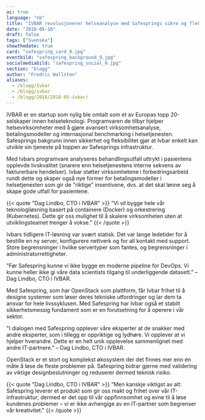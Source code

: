 ```yaml
---
ai: true
language: "nb"
title: "IVBAR revolusjonerer helseanalyse med Safesprings sikre og fleksible infrastruktur"
date: "2018-05-16"
draft: false
tags: ["Svenska"]
showthedate: true
card: "safespring_card_9.jpg"
eventbild: "safespring_background_9.jpg"
socialmediabild: "safespring_social_9.jpg"
section: "blogg"
author: "Fredric Wallsten"
aliases:
  - /blogg/Ivbar
  - /blogg/ivbar
  - /blogg/2018/2018-05-ivbar/
---
```


IVBAR er en startup som nylig ble omtalt som et av Europas topp 20-selskaper innen helseteknologi. Programvaren de tilbyr hjelper helsevirksomheter med å gjøre avansert virksomhetsanalyse, betalingsmodeller og internasjonal benchmarking i helsetjenesten. Safesprings bakgrunn innen sikkerhet og fleksibilitet gjør at Ivbar enkelt kan utvikle sin tjeneste på toppen av Safesprings infrastruktur.

Med Ivbars programvare analyseres behandlingsutfall uttrykt i pasientens opplevde livskvalitet (snarere enn helsetjenestens interne sekvens av fakturerbare hendelser). Ivbar støtter virksomhetene i forbedringsarbeid rundt dette og skaper også nye former for betalingsmodeller i helsetjenesten som gir de "riktige" insentivene, dvs. at det skal lønne seg å skape gode utfall for pasientene.

{{< quote "Dag Lindbo, CTO i IVBAR" >}}
"Vi vil bygge hele vår teknologiløsning basert på containere (Docker) og orkestrering (Kubernetes). Dette gir oss mulighet til å skalere virksomheten uten at utviklingsteamet trenger å vokse."
{{< /quote >}}

Ivbars tidligere IT-løsning var svært statisk. Det var lange ledetider for å bestille en ny server, konfigurere nettverk og for all kontakt med support. Store begrensninger i hvilke servertyper som fantes, og begrensninger i administratorrettigheter.

"Før Safespring kunne vi ikke bygge en moderne pipeline for DevOps. Vi kunne heller ikke gi våre data scientists tilgang til underliggende datasett." – Dag Lindbo, CTO i IVBAR.

Med Safespring, som har OpenStack som plattform, får Ivbar frihet til å designe systemer som løser deres tekniske utfordringer og lar dem ta ansvar for hele livssyklusen. Med Safespring har Ivbar også et stabilt sikkerhetsmessig fundament som er en forutsetning for å operere i vår sektor.

"I dialogen med Safespring opplever våre eksperter at de snakker med andre eksperter, som i tillegg er oppriktige og lydhøre. Vi opplever at vi hjelper hverandre. Dette er en helt unik opplevelse sammenlignet med andre IT-partnere." – Dag Lindbo, CTO i IVBAR.

OpenStack er et stort og komplekst økosystem der det finnes mer enn én måte å løse de fleste problemer på. Safespring bidrar gjerne med validering av viktige designbeslutninger og reduserer dermed teknisk risiko.

{{< quote "Dag Lindbo, CTO i IVBAR" >}}
"Men kanskje viktigst av alt: Safespring leverer et produkt som gir oss makt og frihet over vår IT-infrastruktur; dermed er det opp til vår oppfinnsomhet og evne til å løse kundenes problemer – vi er ikke avhengige av en IT-partner som begrenser vår kreativitet."
{{< /quote >}}
